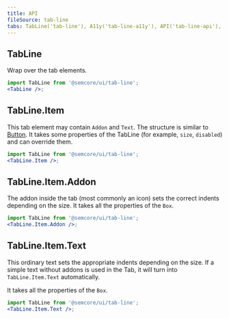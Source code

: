 ```yaml
---
title: API
fileSource: tab-line
tabs: TabLine('tab-line'), A11y('tab-line-a11y'), API('tab-line-api'), Example('tab-line-code'), Changelog('tab-line-changelog')
---
```


## TabLine

Wrap over the tab elements.

```jsx
import TabLine from '@semcore/ui/tab-line';
<TabLine />;
```

<script setup>
  import { data as types } from '../../../builder/typings/types.data.ts'
</script>

<TypesView type="TabLineProps" :types={...types} />

## TabLine.Item

This tab element may contain `Addon` and `Text`. The structure is similar to [Button](/components/button/). It takes some properties of the TabLine (for example, `size`, `disabled`) and can override them.

```jsx
import TabLine from '@semcore/ui/tab-line';
<TabLine.Item />;
```

<TypesView type="TabLineItemProps" :types={...types} />

## TabLine.Item.Addon

The addon inside the tab (most commonly an icon) sets the correct indents depending on the size. It takes all the properties of the `Box`.

```jsx
import TabLine from '@semcore/ui/tab-line';
<TabLine.Item.Addon />;
```

## TabLine.Item.Text

This ordinary text sets the appropriate indents depending on the size. If a simple text without addons is used in the Tab, it will turn into `TabLine.Item.Text` automatically.

It takes all the properties of the `Box`.

```jsx
import TabLine from '@semcore/ui/tab-line';
<TabLine.Item.Text />;
```
